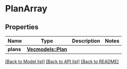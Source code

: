 # PlanArray

## Properties
Name | Type | Description | Notes
------------ | ------------- | ------------- | -------------
**plans** | [**Vec<models::Plan>**](Plan.md) |  | 

[[Back to Model list]](../README.md#documentation-for-models) [[Back to API list]](../README.md#documentation-for-api-endpoints) [[Back to README]](../README.md)



